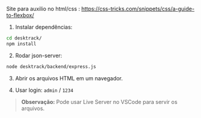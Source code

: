 Site para auxilio no html/css : https://css-tricks.com/snippets/css/a-guide-to-flexbox/

1. Instalar dependências:
```bash
cd desktrack/
npm install
```

2. Rodar json-server:
```bash
node desktrack/backend/express.js
```

3. Abrir os arquivos HTML em um navegador.

4. Usar login: `admin` / `1234`

> **Observação:** Pode usar Live Server no VSCode para servir os arquivos.

